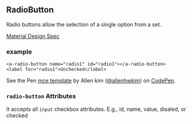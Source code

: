 <a name="RadioButton"></a>

## RadioButton
Radio buttons allow the selection of a single option from a set.

[Material Design Spec](https://material.io/guidelines/components/selection-controls.html#)

### example
```
<a-radio-button name="radio1" id="radio1"></a-radio-button>
<label for="radio1">Unchecked</label>
```

<p data-height="300" data-theme-id="32189" data-slug-hash="BJmaeb" data-default-tab="html,result" data-user="allenhwkim" data-embed-version="2" data-pen-title="mce template" class="codepen">See the Pen <a href="https://codepen.io/allenhwkim/pen/PEJKKo/">mce template</a> by Allen kim (<a href="https://codepen.io/allenhwkim">@allenhwkim</a>) on <a href="https://codepen.io">CodePen</a>.</p>
<script async src="https://production-assets.codepen.io/assets/embed/ei.js"></script>

### `radio-button` Attributes 
It accepts all `input` checkbox attributes. E.g., id, name, value, disaled, or checked

